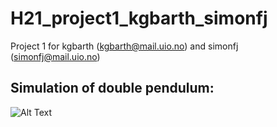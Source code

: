 # H21_project1_kgbarth_simonfj
Project 1 for kgbarth (kgbarth@mail.uio.no) and simonfj (simonfj@mail.uio.no)

## Simulation of double pendulum:

![Alt Text](https://github.com/simon-f-j/IN1910/blob/feature/video/example_simulation.gif)
